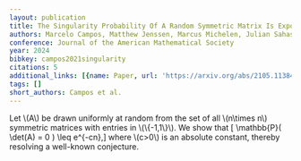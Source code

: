 ```yaml
---
layout: publication
title: The Singularity Probability Of A Random Symmetric Matrix Is Exponentially Small
authors: Marcelo Campos, Matthew Jenssen, Marcus Michelen, Julian Sahasrabudhe
conference: Journal of the American Mathematical Society
year: 2024
bibkey: campos2021singularity
citations: 5
additional_links: [{name: Paper, url: 'https://arxiv.org/abs/2105.11384'}]
tags: []
short_authors: Campos et al.
---
```

Let \\(A\\) be drawn uniformly at random from the set of all \\(n\times n\\)
symmetric matrices with entries in \\(\\{-1,1\\}\\). We show that \[ \mathbb\{P\}(
\det(A) = 0 ) \leq e^\{-cn\},\] where \\(c>0\\) is an absolute constant, thereby
resolving a well-known conjecture.